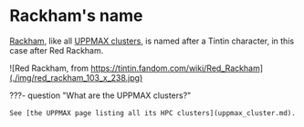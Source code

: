 # Rackham's name

[Rackham](rackham.md), like all [UPPMAX clusters](uppmax_cluster.md),
is named after a Tintin character,
in this case after Red Rackham.

![Red Rackham, from https://tintin.fandom.com/wiki/Red_Rackham](./img/red_rackham_103_x_238.jpg)

???- question "What are the UPPMAX clusters?"

    See [the UPPMAX page listing all its HPC clusters](uppmax_cluster.md).
